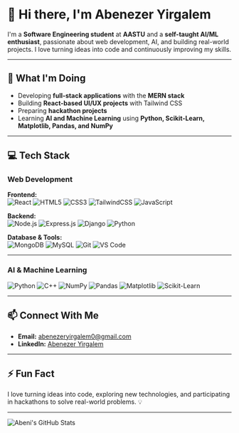 # 👋 Hi there, I'm Abenezer Yirgalem

I'm a **Software Engineering student** at **AASTU** and a **self-taught AI/ML enthusiast**, passionate about web development, AI, and building real-world projects. I love turning ideas into code and continuously improving my skills.

---

## 🔭 What I'm Doing
- Developing **full-stack applications** with the **MERN stack**
- Building **React-based UI/UX projects** with Tailwind CSS
- Preparing **hackathon projects**
- Learning **AI and Machine Learning** using **Python, Scikit-Learn, Matplotlib, Pandas, and NumPy**

---

## 💻 Tech Stack

### **Web Development**
**Frontend:**  
![React](https://img.shields.io/badge/React-61DAFB?style=for-the-badge&logo=react&logoColor=black) ![HTML5](https://img.shields.io/badge/HTML5-E34F26?style=for-the-badge&logo=html5&logoColor=white) ![CSS3](https://img.shields.io/badge/CSS3-1572B6?style=for-the-badge&logo=css3&logoColor=white) ![TailwindCSS](https://img.shields.io/badge/Tailwind_CSS-38B2AC?style=for-the-badge&logo=tailwind-css&logoColor=white) ![JavaScript](https://img.shields.io/badge/JavaScript-F7DF1E?style=for-the-badge&logo=javascript&logoColor=black)

**Backend:**  
![Node.js](https://img.shields.io/badge/Node.js-339933?style=for-the-badge&logo=node.js&logoColor=white) ![Express.js](https://img.shields.io/badge/Express.js-000000?style=for-the-badge&logo=express&logoColor=white) ![Django](https://img.shields.io/badge/Django-092E20?style=for-the-badge&logo=django&logoColor=white) ![Python](https://img.shields.io/badge/Python-3776AB?style=for-the-badge&logo=python&logoColor=white)

**Database & Tools:**  
![MongoDB](https://img.shields.io/badge/MongoDB-47A248?style=for-the-badge&logo=mongodb&logoColor=white) ![MySQL](https://img.shields.io/badge/MySQL-4479A1?style=for-the-badge&logo=mysql&logoColor=white) ![Git](https://img.shields.io/badge/Git-F05032?style=for-the-badge&logo=git&logoColor=white) ![VS Code](https://img.shields.io/badge/VS_Code-007ACC?style=for-the-badge&logo=visual-studio-code&logoColor=white)

---

### **AI & Machine Learning**
![Python](https://img.shields.io/badge/Python-3776AB?style=for-the-badge&logo=python&logoColor=white) 
![C++](https://img.shields.io/badge/C++-00599C?style=for-the-badge&logo=c%2B%2B&logoColor=white) 
![NumPy](https://img.shields.io/badge/NumPy-013243?style=for-the-badge&logo=numpy&logoColor=white) 
![Pandas](https://img.shields.io/badge/Pandas-150458?style=for-the-badge&logo=pandas&logoColor=white)
![Matplotlib](https://img.shields.io/badge/Matplotlib-11557C?style=for-the-badge&logo=matplotlib&logoColor=white) 
![Scikit-Learn](https://img.shields.io/badge/Scikit--Learn-F7931E?style=for-the-badge&logo=scikit-learn&logoColor=white)


---

## 📫 Connect With Me
- **Email:** [abenezeryirgalem0@gmail.com](mailto:abenezeryirgalem0@gmail.com)  
- **LinkedIn:** [Abenezer Yirgalem](https://www.linkedin.com/in/abenezer-yirgalem-831241363/)  

---

## ⚡ Fun Fact
I love turning ideas into code, exploring new technologies, and participating in hackathons to solve real-world problems. 💡

---

![Abeni's GitHub Stats](https://github-readme-stats.vercel.app/api?username=AbeniYirgalem&show_icons=true&theme=radical)
